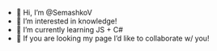 - 👋 Hi, I’m @SemashkoV
- 👀 I’m interested in knowledge!
- 🌱 I’m currently learning JS + C#
- 💞️ If you are looking my page I’d like to collaborate w/ you!

<!---
SemashkoV/SemashkoV is a ✨ special ✨ repository because its `README.md` (this file) appears on your GitHub profile.
You can click the Preview link to take a look at your changes.
--->
